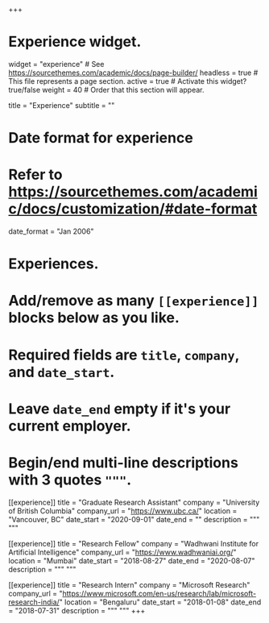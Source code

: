 +++
# Experience widget.
widget = "experience"  # See https://sourcethemes.com/academic/docs/page-builder/
headless = true  # This file represents a page section.
active = true  # Activate this widget? true/false
weight = 40  # Order that this section will appear.

title = "Experience"
subtitle = ""

# Date format for experience
#   Refer to https://sourcethemes.com/academic/docs/customization/#date-format
date_format = "Jan 2006"

# Experiences.
#   Add/remove as many `[[experience]]` blocks below as you like.
#   Required fields are `title`, `company`, and `date_start`.
#   Leave `date_end` empty if it's your current employer.
#   Begin/end multi-line descriptions with 3 quotes `"""`.
[[experience]]
  title = "Graduate Research Assistant"
  company = "University of British Columbia"
  company_url = "https://www.ubc.ca/"
  location = "Vancouver, BC"
  date_start = "2020-09-01"
  date_end = ""
  description = """
  """

[[experience]]
  title = "Research Fellow"
  company = "Wadhwani Institute for Artificial Intelligence"
  company_url = "https://www.wadhwaniai.org/"
  location = "Mumbai"
  date_start = "2018-08-27"
  date_end = "2020-08-07"
  description = """
  """

[[experience]]
  title = "Research Intern"
  company = "Microsoft Research"
  company_url = "https://www.microsoft.com/en-us/research/lab/microsoft-research-india/"
  location = "Bengaluru"
  date_start = "2018-01-08"
  date_end = "2018-07-31"
  description = """
  """
+++
